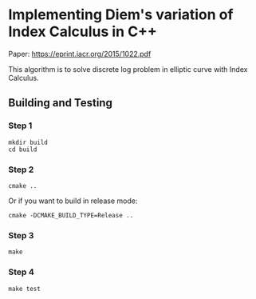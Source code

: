 # Implementing Diem's variation of Index Calculus in C++

Paper: https://eprint.iacr.org/2015/1022.pdf

This algorithm is to solve discrete log problem in elliptic curve with Index Calculus.

## Building and Testing

### Step 1
```shell
mkdir build
cd build
```

### Step 2
```shell
cmake ..
```
Or if you want to build in release mode:
```shell
cmake -DCMAKE_BUILD_TYPE=Release ..
```

### Step 3
```shell
make
```

### Step 4
```shell
make test
```

